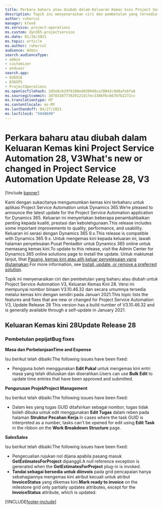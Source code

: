```yaml
---
title: Perkara baharu atau diubah dalam Keluaran Kemas kini Project Service Automation 28, V3
description: Topik ini menyenaraikan ciri dan pembetulan yang tersedia dalam Project Service Automation Keluaran Kemas kini 28, V3.
author: ruhercul
manager: kfend
ms.service: project-operations
ms.custom: dyn365-projectservice
ms.date: 01/26/2021
ms.topic: article
ms.author: ruhercul
audience: Admin
search.audienceType:
- admin
- customizer
- enduser
search.app:
- D365CE
- D365PS
- ProjectOperations
ms.openlocfilehash: 2d5e8c629f8108ed039948ca70842c9d8afebfa6
ms.sourcegitcommit: 3d78338773929121d17ec3386f6cb67bfb2272cc
ms.translationtype: HT
ms.contentlocale: ms-MY
ms.lasthandoff: 04/27/2021
ms.locfileid: "5948699"
---
```

# <a name="whats-new-or-changed-in-project-service-automation-update-release-28-v3"></a><span data-ttu-id="8d9dc-103">Perkara baharu atau diubah dalam Keluaran Kemas kini Project Service Automation 28, V3</span><span class="sxs-lookup"><span data-stu-id="8d9dc-103">What's new or changed in Project Service Automation Update Release 28, V3</span></span>

[!include [banner](../includes/psa-now-project-operations.md)]

<span data-ttu-id="8d9dc-104">Kami dengan sukacitanya mengumumkan kemas kini terbaharu untuk aplikasi Project Service Automation untuk Dynamics 365.</span><span class="sxs-lookup"><span data-stu-id="8d9dc-104">We’re pleased to announce the latest update for the Project Service Automation application for Dynamics 365.</span></span> <span data-ttu-id="8d9dc-105">Keluaran ini menyertakan beberapa penambahbaikan penting kepada kualiti, prestasi dan kebolehgunaan.</span><span class="sxs-lookup"><span data-stu-id="8d9dc-105">This release includes some important improvements to quality, performance, and usability.</span></span> <span data-ttu-id="8d9dc-106">Keluaran ini serasi dengan Dynamics 365 9.x.</span><span class="sxs-lookup"><span data-stu-id="8d9dc-106">This release is compatible with Dynamics 365 9.x.</span></span> <span data-ttu-id="8d9dc-107">Untuk mengemas kini kepada keluaran ini, lawati halaman penyelesaian Pusat Pentadbir untuk Dynamics 365 online untuk memasang kemas kini.</span><span class="sxs-lookup"><span data-stu-id="8d9dc-107">To update to this release, visit the Admin Center for Dynamics 365 online solutions page to install the update.</span></span> <span data-ttu-id="8d9dc-108">Untuk maklumat lanjut, lihat [Pasang, kemas kini atau alih keluar penyelesaian yang diutamakan](/power-platform/admin/install-remove-preferred-solution).</span><span class="sxs-lookup"><span data-stu-id="8d9dc-108">For more information, see [Install, update, or remove a preferred solution](/power-platform/admin/install-remove-preferred-solution).</span></span>

<span data-ttu-id="8d9dc-109">Topik ini menyenaraikan ciri dan pembetulan yang baharu atau diubah untuk Project Service Automation V3, Keluaran Kemas Kini 28. Versi ini mempunyai nombor binaan V3.10.46.32 dan secara umumnya tersedia melalui kemas kini dengan sendiri pada Januari 2021.</span><span class="sxs-lookup"><span data-stu-id="8d9dc-109">This topic lists the features and fixes that are new or changed for Project Service Automation V3, Update Release 28 This version has a build number of V3.10.46.32 and is generally available through a self-update in January 2021.</span></span>

## <a name="update-release-28"></a><span data-ttu-id="8d9dc-110">Keluaran Kemas kini 28</span><span class="sxs-lookup"><span data-stu-id="8d9dc-110">Update Release 28</span></span>

### <a name="bug-fixes"></a><span data-ttu-id="8d9dc-111">Pembetulan pepijat</span><span class="sxs-lookup"><span data-stu-id="8d9dc-111">Bug fixes</span></span>

<span data-ttu-id="8d9dc-112">**Masa dan Perbelanjaan**</span><span class="sxs-lookup"><span data-stu-id="8d9dc-112">**Time and Expense**</span></span>

<span data-ttu-id="8d9dc-113">Isu berikut telah dibaiki:</span><span class="sxs-lookup"><span data-stu-id="8d9dc-113">The following issues have been fixed:</span></span>

- <span data-ttu-id="8d9dc-114">Pengguna boleh menggunakan **Edit Pukal** untuk mengemas kini entri masa yang telah diluluskan dan diserahkan.</span><span class="sxs-lookup"><span data-stu-id="8d9dc-114">Users can use **Bulk Edit** to update time entries that have been approved and submitted.</span></span>

<span data-ttu-id="8d9dc-115">**Pengurusan Projek**</span><span class="sxs-lookup"><span data-stu-id="8d9dc-115">**Project Management**</span></span>

<span data-ttu-id="8d9dc-116">Isu berikut telah dibaiki:</span><span class="sxs-lookup"><span data-stu-id="8d9dc-116">The following issues have been fixed:</span></span>

- <span data-ttu-id="8d9dc-117">Dalam kes yang tugas GUID ditafsirkan sebagai nombor, tugas tidak boleh dibuka untuk edit menggunakan **Edit Tugas** dalam reben pada halaman **Struktur Pecahan Kerja**.</span><span class="sxs-lookup"><span data-stu-id="8d9dc-117">In cases where the task GUID is interpreted as a number, tasks can't be opened for edit using **Edit Task** in the ribbon on the **Work Breakdown Structure** page.</span></span>

<span data-ttu-id="8d9dc-118">**Sales**</span><span class="sxs-lookup"><span data-stu-id="8d9dc-118">**Sales**</span></span>

<span data-ttu-id="8d9dc-119">Isu berikut telah dibaiki:</span><span class="sxs-lookup"><span data-stu-id="8d9dc-119">The following issues have been fixed:</span></span>

- <span data-ttu-id="8d9dc-120">Pengecualian rujukan nol dijana apabila pasang masuk **GetEstimatesForProject** dipanggil.</span><span class="sxs-lookup"><span data-stu-id="8d9dc-120">A null reference exception is generated when the **GetEstimatesForProject** plug-in is invoked.</span></span>
- <span data-ttu-id="8d9dc-121">**Tandai sebagai bersedia untuk diinvois** pada grid pencapaian hanya sebahagiannya mengemas kini atribut kecuali untuk atribut **InvoiceStatus** yang dikemas kini.</span><span class="sxs-lookup"><span data-stu-id="8d9dc-121">**Mark ready to invoice** on the milestone grid only partially updates attributes, except for the **InvoiceStatus** attribute, which is updated.</span></span>



[!INCLUDE[footer-include](../includes/footer-banner.md)]